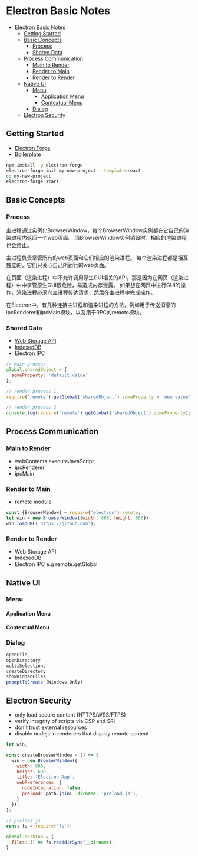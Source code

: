 # Electron Basic Notes

<!-- TOC -->

- [Electron Basic Notes](#electron-basic-notes)
  - [Getting Started](#getting-started)
  - [Basic Concepts](#basic-concepts)
    - [Process](#process)
    - [Shared Data](#shared-data)
  - [Process Communication](#process-communication)
    - [Main to Render](#main-to-render)
    - [Render to Main](#render-to-main)
    - [Render to Render](#render-to-render)
  - [Native UI](#native-ui)
    - [Menu](#menu)
      - [Application Menu](#application-menu)
      - [Contextual Menu](#contextual-menu)
    - [Dialog](#dialog)
  - [Electron Security](#electron-security)

<!-- /TOC -->

## Getting Started

- [Electron Forge](https://electronforge.io)
- [Boilerplate](https://github.com/electron-react-boilerplate)

```bash
npm install -g electron-forge
electron-forge init my-new-project --template=react
cd my-new-project
electron-forge start
```

## Basic Concepts

### Process

主进程通过实例化BrowserWindow，每个BrowserWindow实例都在它自己的渲染进程内返回一个web页面。
当BrowserWindow实例销毁时，相应的渲染进程也会终止。

主进程负责掌管所有的web页面和它们相应的渲染进程。
每个渲染进程都是相互独立的，它们只关心自己所运行的web页面。

在页面（渲染进程）中不允许调用原生GUI相关的API，那是因为在网页（渲染进程）中中掌管原生GUI很危险，易造成内存泄露。
如果想在网页中进行GUI的操作，渲染进程必须向主进程传达请求，然后在主进程中完成操作。

在Electron中，有几种连接主进程和渲染进程的方法，例如用于传送消息的ipcRenderer和ipcMain模块，以及用于RPC的remote模块。

### Shared Data

- [Web Storage API](https://developer.mozilla.org/en-US/docs/Web/API/Storage)
- [IndexedDB](https://developer.mozilla.org/en-US/docs/Web/API/IndexedDB_API)
- Electron IPC

```js
// main process
global.sharedObject = {
  someProperty: 'default value'
};

// render process 1
require('remote').getGlobal('sharedObject').someProperty = 'new value';

// render process 2
console.log(require('remote').getGlobal('sharedObject').someProperty);
```

## Process Communication

### Main to Render

- webContents.executeJavaScript
- ipcRenderer
- ipcMain

### Render to Main

- remote module

```js
const {BrowserWindow} = require('electron').remote;
let win = new BrowserWindow({width: 800, height: 600});
win.loadURL('https://github.com');
```

### Render to Render

- Web Storage API
- IndexedDB
- Electron IPC e.g remote.getGlobal

## Native UI

### Menu

#### Application Menu

#### Contextual Menu

### Dialog

```js
openFile
openDirectory
multiSelections
createDirectory
showHiddenFiles
promptToCreate (Windows Only)
```

## Electron Security

- only load secure content (HTTPS/WSS/FTPS)
- verify integrity of scripts via CSP and SRI
- don't trust external resources
- disable nodejs in renderers that display remote content

```js
let win;

const createBrowserWindow = () => {
  win = new BrowserWindow({
    width: 800,
    height: 600,
    title: 'Electron App',
    webPreferences: {
      nodeIntegration: false,
      preload: path.join(__dirname, 'preload.js');
    }
  });
};
```

```js
// preload.js
const fs = require('fs');

global.desktop = {
  files: () => fs.readdirSync(__dirname);
}
```
